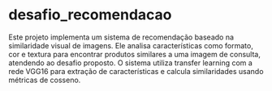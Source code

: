 # desafio_recomendacao

Este projeto implementa um sistema de recomendação baseado na similaridade visual de imagens. Ele analisa características como formato, cor e textura para encontrar produtos similares a uma imagem de consulta, atendendo ao desafio proposto. O sistema utiliza transfer learning com a rede VGG16 para extração de características e calcula similaridades usando métricas de cosseno.

